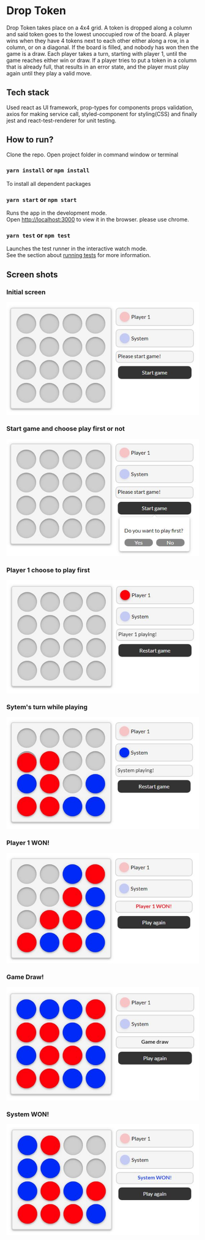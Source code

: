 # Drop Token

Drop Token takes place on a 4x4 grid. A token is dropped along a column and said token goes to the lowest
unoccupied row of the board. A player wins when they have 4 tokens next to each other either along a row, in a column, or on a diagonal. If the board is filled, and nobody has won then the game is a draw. Each player takes a turn, starting with player 1, until the game reaches either win or draw. If a player tries to put a token in a column that is already full, that results in an error state, and the player must play again until they play a valid move.

## Tech stack

Used react as UI framework, prop-types for components props validation, axios for making service call, styled-component for styling(CSS)  and finally jest and react-test-renderer for unit testing.

## How to run?
Clone the repo. Open project folder in command window or terminal

### `yarn install` or `npm install` 
To install all dependent packages

### `yarn start` or `npm start` 
Runs the app in the development mode.<br>
Open [http://localhost:3000](http://localhost:3000) to view it in the browser. please use chrome.

### `yarn test`  or `npm test` 

Launches the test runner in the interactive watch mode.<br>
See the section about [running tests](https://facebook.github.io/create-react-app/docs/running-tests) for more information.

## Screen shots

### Initial screen
![Alt text](screen-shots/initial-screen.JPG?raw=true "Initial screen")

### Start game and choose play first or not
![Alt text](screen-shots/choose-playfirst.JPG?raw=true "Start game")

### Player 1 choose to play first 
![Alt text](screen-shots/player1-startedfirst.JPG?raw=true "Player 1 started first")

### Sytem's turn while playing
![Alt text](screen-shots/middle-of-play.JPG?raw=true "system playing")

### Player 1 WON!
![Alt text](screen-shots/player1-won.JPG?raw=true "Winning board")

### Game Draw!
![Alt text](screen-shots/game-draw.JPG?raw=true "Draw")

### System WON!
![Alt text](screen-shots/system-won.JPG?raw=true "Winning board")


